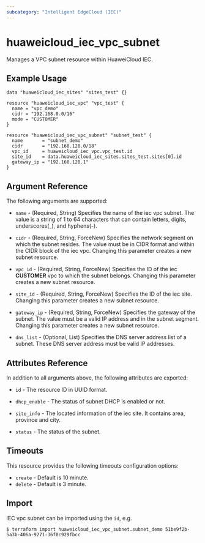 ```yaml
---
subcategory: "Intelligent EdgeCloud (IEC)"
---
```


# huaweicloud_iec_vpc_subnet

Manages a VPC subnet resource within HuaweiCloud IEC.

## Example Usage

```hcl
data "huaweicloud_iec_sites" "sites_test" {}

resource "huaweicloud_iec_vpc" "vpc_test" {
  name = "vpc_demo"
  cidr = "192.168.0.0/16"
  mode = "CUSTOMER"
}

resource "huaweicloud_iec_vpc_subnet" "subnet_test" {
  name       = "subnet_demo"
  cidr       = "192.168.128.0/18"
  vpc_id     = huaweicloud_iec_vpc.vpc_test.id
  site_id    = data.huaweicloud_iec_sites.sites_test.sites[0].id
  gateway_ip = "192.168.128.1"
}
```

## Argument Reference

The following arguments are supported:

* `name` - (Required, String) Specifies the name of the iec vpc subnet. The value is a string of 1 to 64 characters that
  can contain letters, digits, underscores(_), and hyphens(-).

* `cidr` - (Required, String, ForceNew) Specifies the network segment on which the subnet resides. The value must be in
  CIDR format and within the CIDR block of the iec vpc. Changing this parameter creates a new subnet resource.

* `vpc_id` - (Required, String, ForceNew) Specifies the ID of the iec __CUSTOMER__
  vpc to which the subnet belongs. Changing this parameter creates a new subnet resource.

* `site_id` - (Required, String, ForceNew) Specifies the ID of the iec site. Changing this parameter creates a new
  subnet resource.

* `gateway_ip` - (Required, String, ForceNew)  Specifies the gateway of the subnet. The value must be a valid IP address
  and in the subnet segment. Changing this parameter creates a new subnet resource.

* `dns_list` - (Optional, List) Specifies the DNS server address list of a subnet. These DNS server address must be
  valid IP addresses.

## Attributes Reference

In addition to all arguments above, the following attributes are exported:

* `id` - The resource ID in UUID format.

* `dhcp_enable` - The status of subnet DHCP is enabled or not.

* `site_info` - The located information of the iec site. It contains area, province and city.

* `status` - The status of the subnet.

## Timeouts

This resource provides the following timeouts configuration options:

* `create` - Default is 10 minute.
* `delete` - Default is 3 minute.

## Import

IEC vpc subnet can be imported using the `id`, e.g.

```
$ terraform import huaweicloud_iec_vpc_subnet.subnet_demo 51be9f2b-5a3b-406a-9271-36f0c929fbcc
```
